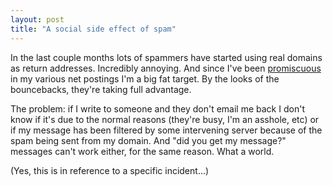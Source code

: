 ```yaml
---
layout: post
title: "A social side effect of spam"
---
```




In the last couple months lots of spammers have started using real domains as return addresses. Incredibly annoying. And since I've been <a href="http://www.google.com/search?hl=en&ie=UTF-8&oe=UTF-8&q=chris%40cwinters.com&btnG=Google+Search">promiscuous</a> in my various net postings I'm a big fat target. By the looks of the bouncebacks, they're taking full advantage.

<p>The problem: if I write to someone and they don't email me back I don't know if it's due to the normal reasons (they're busy, I'm an asshole, etc) or if my message has been filtered by some intervening server because of the spam being sent from my domain. And "did you get my message?" messages can't work either, for the same reason. What a world.</p>

<p>(Yes, this is in reference to a specific incident...)</p>


